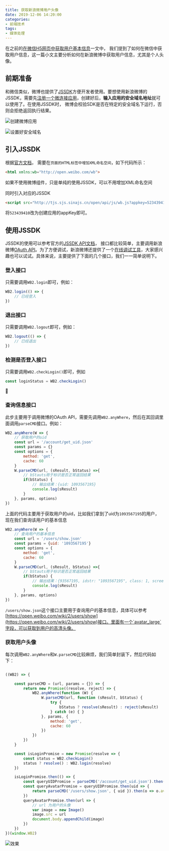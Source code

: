 ```yaml
---
title: 获取新浪微博用户头像
date: 2019-12-06 14:20:00
categories:
- 前端技术
tags: 
- 媒体处理
---
```


在之前的[在微信H5网页中获取用户基本信息](https://asyncoder.com/2018/09/21/在微信H5网页中获取用户基本信息/)一文中， 我们提到了如何在微信中获取用户信息，这一篇小文主要分析如何在新浪微博中获取用户信息，尤其是个人头像。


## 前期准备

和微信类似，微博也提供了[JSSDK](http://jssdk.sinaapp.com/)方便开发者使用。要想使用新浪微博的JSSDK，需要先[注册一个微连接应用](https://open.weibo.com/apps/new?sort=mobile)，创建好后，**输入应用的安全域名地址**就可以使用了。在使用JSSDK时， 微博会校验SDK是否在特定的安全域名下运行，否则会拒绝返回执行结果。


![创建微博应用](https://g.asyncoder.com/images/20191206140942-1.jpg)

![设置好安全域名](https://g.asyncoder.com/images/20191206141112-2.jpg)


## 引入JSSDK

根据[官方文档](http://jssdk.sinaapp.com/start.php)， 需要在`页面的HTML标签中增加XML命名空间`，如下代码所示：

```html
<html xmlns:wb="http://open.weibo.com/wb">
```

如果不使用微博组件，只是单纯的使用JSSDK，可以不用增加XML命名空间


同时引入对应的JSSDK

```html
<script src="http://tjs.sjs.sinajs.cn/open/api/js/wb.js?appkey=523439410" type="text/javascript" charset="utf-8"></script>
```

将`523439410`改为创建应用的appKey即可。



## 使用JSSDK

JSSDK的使用可以参考官方的[JSSDK API文档](http://jssdk.sinaapp.com/api.php)， 接口都比较简单，主要调用新浪微博[OAuth API](https://open.weibo.com/wiki/微博API)。为了方便调试，新浪微博还提供了一个[在线调试工具](https://open.weibo.com/tools/apitest.php)，大家感兴趣也可以试试。具体来说，主要提供了下面的几个接口，我们一一简单说明下。


### 登入接口

只需要调用`WB2.login`即可，例如：

```javascript
WB2.login(() => {
    // 已经登入
})
```

### 退出接口

只需要调用`WB2.logout`即可，例如：

```javascript
WB2.logout(() => {
    // 已经退出
})
```

### 检测是否登入接口

只需要调用`WB2.checkLogin()`即可，例如

```javascript
const loginStatus = WB2.checkLogin()
```

### 查询信息接口

此步主要用于调用微博的OAuth API，需要先调用`WB2.anyWhere`，然后在其回调里面调用`parseCMD`接口。例如：

```javascript
WB2.anyWhere(W => {
    // 获取用户的uid
    const url = '/account/get_uid.json'
    const params = {}
    const options = {
        method: 'get',
        cache: 60
    }
    W.parseCMD(url, (sResult, bStatus) =>{
        // bStauts用于标识是否正常返回结果
        if(bStatus) {
            // 输出结果：{uid: 1093567195}
            console.log(sResult)
        }
    }, params, options)
})
```

上面的代码主要用于获取用户的uid，比如我们拿到了uid为`1093567195`的用户，现在我们查询该用户的基本信息

```javascript
WB2.anyWhere(W => {
    // 查询用户的基本信息
    const url = '/users/show.json'
    const params = {uid: '1093567195'}
    const options = {
        method: 'get',
        cache: 60
    }
    W.parseCMD(url, (sResult, bStatus) =>{
        // bStauts用于标识是否正常返回结果
        if(bStatus) {
            // 输出结果：{93567195, idstr: "1093567195", class: 1, screen_name: "flyingzl", name: "flyingzl", …}
            console.log(sResult)
        }
    }, params, options)
})
```

`/users/show.json`这个接口主要用于查询用户的基本信息，具体可以参考[https://open.weibo.com/wiki/2/users/show](https://open.weibo.com/wiki/2/users/show)接口。里面有一个`avatar_large`字段，可以获取到用户的高清头像。

### 获取用户头像

每次调用`WB2.anyWhere`和`W.parseCMD`比较麻烦，我们简单封装下，然后代码如下：

```javascript

((WB2) => {

    const parseCMD = (url, params = {}) => {
        return new Promise((resolve, reject) => {
            WB2.anyWhere(function (W) {
                W.parseCMD(url, function (sResult, bStatus) {
                    try {
                        bStatus ? resolve(sResult) : reject(sResult)
                    } catch (e) { }
                }, params, {
                    method: 'get',
                    cache: 60
                })
            })
        })
    }

    const isLoginPromise = new Promise(resolve => {
        const status = WB2.checkLogin()
        status ? resolve() : WB2.login(resolve)
    })

    isLoginPromise.then(() => {
        const queryUIDPromise = parseCMD('/account/get_uid.json').then(res => res.uid)
        const queryAvatarPromise = queryUIDPromise.then(uid => {
            return parseCMD('/users/show.json', { uid }).then(o => o.avatar_large)
        })
        queryAvatarPromise.then(url => {
            // url 为用户的头像
            var image = new Image()
            image.src = url
            document.body.appendChild(image)
        })
    })
})(window.WB2)

```

![效果](https://g.asyncoder.com/images/20191206150701-3.jpg)
